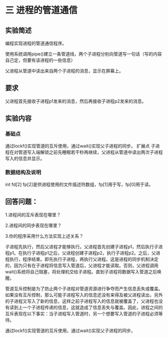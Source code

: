 # 三 进程的管道通信

## 实验简述

编程实现进程的管道通信程序。

使用系统调用pipe()建立一条管道线，两个子进程分别向管道写一句话（写的内容自己定，但要有该进程的一些信息）

父进程从管道中读出来自两个子进程的消息，显示在屏幕上。

## 要求
父进程首先接收子进程p1发来的消息，然后再接收子进程p2发来的消息。

## 实验内容

### 基础点
通过lockf()实现管道的互斥使用，通过wait()实现父子进程的同步。
扩展点
子进程在对管道写入端解锁之前先睡眠若干秒再继续，父进程从管道中读出两次子进程写入的信息并显示。

### 数据结构及说明
int fd[2]
fp[2]是供进程使用的文件描述符数组，fp[1]用于写，fp[0]用于读。

## 回答问题：

1.进程间的互斥表现在哪里？

2.进程间的同步表现在哪里？

3.你的程序采用什么方法实现上述关系？

子进程先执行，然后父进程才能够执行。父进程首先创建子进程p1，然后执行子进程p1。在执行子进程p1之后，父进程创建子进程p2，执行子进程p2。之后，父进程执行，程序结束。即先执行子进程，再执行父进程。这是进程的同步机制决定的，因为只有在子进程将信息写入管道后，父进程才能读取。否则，父进程调用wait()系统将自己阻塞，将处理机交给子进程。直到子进程将数据写入管道之后唤醒。

管道互斥控制是为了防止两个子进程对管道资源进行争夺而产生信息丢失或覆盖。如果没有互斥控制，那么可能子进程写入的信息还没有来得及被父进程读出，另外的子进程又写入了新的信息，这样之前子进程写入的信息就被覆盖了，父进程也没有读到上一个子进程传递的信息，这就造成了信息丢失与覆盖。因此，进程之间的互斥表现在以下事实：当子进程写入管道时，另一个想要写入管道的子进程必须等待。

通过lockf()实现管道的互斥使用，通过wait()实现父子进程的同步。
